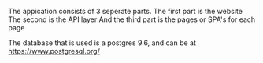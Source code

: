 



The appication consists of 3 seperate parts.
The first part is the website
The second is the API layer
And the third part is the pages or SPA's for each page


The database that is used is a postgres 9.6, and can be at <a href="https://www.postgresql.org/">https://www.postgresql.org/</a>
